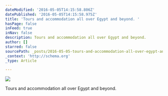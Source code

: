 ```yaml
---
dateModified: '2016-05-05T14:15:58.806Z'
datePublished: '2016-05-05T14:15:58.975Z'
title: 'Tours and accommodation all over Egypt and beyond. '
hasPage: false
inFeed: true
inNav: false
description: Tours and accommodation all over Egypt and beyond.
author: []
starred: false
sourcePath: _posts/2016-05-05-tours-and-accommodation-all-over-egypt-and-beyond.md
_context: 'http://schema.org'
_type: Article

---
```

![](https://the-grid-user-content.s3-us-west-2.amazonaws.com/d2a1eff0-46c9-4ded-a2f2-a777fe1a6a98.gif)

Tours and accommodation all over Egypt and beyond.